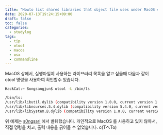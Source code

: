 ```yaml
---
title: "Howto list shared libraries that object file uses under MacOS commandline"
date: 2020-07-13T19:24:15+09:00
draft: false
toc: false
categories: 
  - studylog
tags: 
  - tip
  - otool
  - macos
  - osx
  - commandline
---
```


MacOS 상에서, 실행파일이 사용하는 라이브러리 목록을 알고 싶을때 다음과 같이 otool 명령을 사용하여 확인할수 있습니다.

```sh
HackCat:~ Songsangjun$ otool -L /bin/ls

/bin/ls:
/usr/lib/libutil.dylib (compatibility version 1.0.0, current version 1.0.0)
/usr/lib/libncurses.5.4.dylib (compatibility version 5.4.0, current version 5.4.0)
/usr/lib/libSystem.B.dylib (compatibility version 1.0.0, current version 1225.1.1)
```

위 예제는 [s0ngsari](https://s0ngsari.tistory.com/entry/otool-object-tool) 에서 발췌했습니다.
개인적으로 MacOS 를 사용하고 있지 않아서, 직접 명령을 치고, 출력 내용을 긁어올 수 없었습니다. o(TヘTo)
